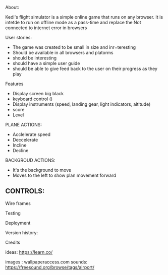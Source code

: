About:

Kedi's flight simulator is a simple online game that runs on any browser. It is intetde to run on offline mode as a pass-time and replace the Not connected to internet error in browsers

User stories:
- The game was created to be small in size and inr=teresting
- Should be available in all browsers and platorms
- should be interesting
- should have a simple user guide 
- should be able to give feed back to the user on their progress as they play

Features

- Display screen big black
- keyboard control ()
- Display instruments (speed, landing gear, light indicators, altitude)
- score
- Level

PLANE ACTIONS:
- Acclelerate speed
- Deccelerate
- Incline
- Decline


BACKGROUD ACTIONS:
- It's the background to move
- Moves to the left to show plan movement forward

CONTROLS:
- 

Wire frames

Testing


Deployment


Version history:

Credits

ideas:
https://learn.co/

images : wallpaperaccess.com 
sounds: https://freesound.org/browse/tags/airport/
